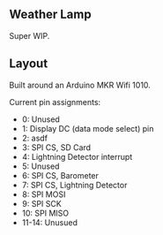Weather Lamp
------------

Super WIP.

## Layout

Built around an Arduino MKR Wifi 1010.

Current pin assignments:
* 0: Unused
* 1: Display DC (data mode select) pin
* 2: asdf
* 3: SPI CS, SD Card
* 4: Lightning Detector interrupt
* 5: Unused
* 6: SPI CS, Barometer
* 7: SPI CS, Lightning Detector
* 8: SPI MOSI
* 9: SPI SCK
* 10: SPI MISO
* 11-14: Unusued
